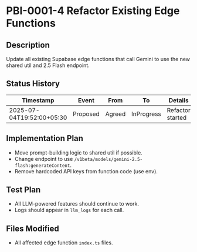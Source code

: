 # PBI-0001-4 Refactor Existing Edge Functions

## Description
Update all existing Supabase edge functions that call Gemini to use the new shared util and 2.5 Flash endpoint.

## Status History
| Timestamp | Event | From | To | Details | User |
|-----------|-------|------|----|---------|------|
| 2025-07-04T19:52:00+05:30 | Proposed | Agreed | InProgress | Refactor started | AI_Agent |

## Implementation Plan
- Move prompt-building logic to shared util if possible.
- Change endpoint to use `/v1beta/models/gemini-2.5-flash:generateContent`.
- Remove hardcoded API keys from function code (use env).

## Test Plan
- All LLM-powered features should continue to work.
- Logs should appear in `llm_logs` for each call.

## Files Modified
- All affected edge function `index.ts` files.
